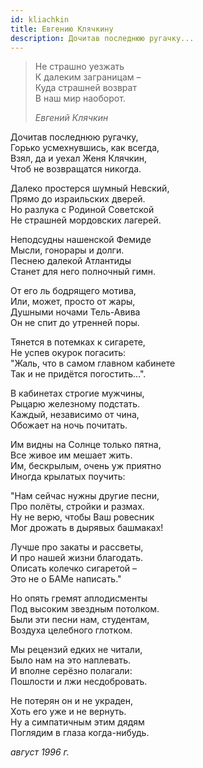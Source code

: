 ```yaml
---
id: kliachkin
title: Евгению Клячкину
description: Дочитав последнюю ругачку...
---
```


> Не страшно уезжать\
> К далеким заграницам –\
> Куда страшней возврат\
> В наш мир наоборот.
>
> _Евгений Клячкин_

Дочитав последнюю ругачку,\
Горько усмехнувшись, как всегда,\
Взял, да и уехал Женя Клячкин,\
Чтоб не возвращатся никогда.

Далеко простерся шумный Невский,\
Прямо до израильских дверей.\
Но разлука с Родиной Советской\
Не страшней мордовских лагерей.

Неподсудны нашенской Фемиде\
Мысли, гонорары и долги.\
Песнею далекой Атлантиды\
Станет для него полночный гимн.

От его ль бодрящего мотива,\
Или, может, просто от жары,\
Душными ночами Тель-Авива\
Он не спит до утренней поры.

Тянется в потемках к сигарете,\
Не успев окурок погасить:\
"Жаль, что в самом главном кабинете\
Так и не придётся погостить...".

В кабинетах строгие мужчины,\
Рыцарю железному подстать.\
Каждый, независимо от чина,\
Обожает на ночь почитать.

Им видны на Солнце только пятна,\
Все живое им мешает жить.\
Им, бескрылым, очень уж приятно\
Иногда крылатых поучить:

"Нам сейчас нужны другие песни,\
Про полёты, стройки и размах.\
Ну не верю, чтобы Ваш ровесник\
Мог дрожать в дырявых башмаках!

Лучше про закаты и рассветы,\
И про нашей жизни благодать.\
Описать колечко сигаретой –\
Это не о БАМе написать."

Но опять гремят аплодисменты\
Под высоким звездным потолком.\
Были эти песни нам, студентам,\
Воздуха целебного глотком.

Мы рецензий едких не читали,\
Было нам на это наплевать.\
И вполне серёзно полагали:\
Пошлости и лжи несдобровать.

Не потерян он и не украден,\
Хоть его уже и не вернуть.\
Ну а симпатичным этим дядям\
Поглядим в глаза когда-нибудь.

_август 1996 г._
